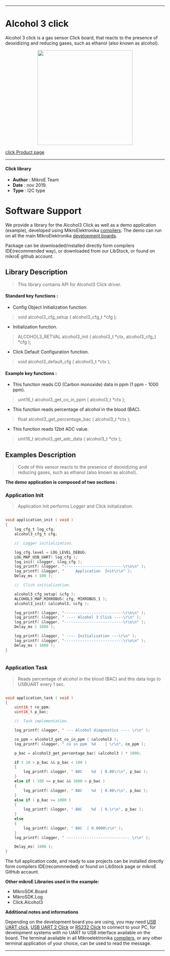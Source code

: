

---
# Alcohol 3 click

Alcohol 3 click is a gas sensor Click board, that reacts to the presence of deoxidizing and reducing gases, such as ethanol (also known as alcohol).

<p align="center">
  <img src="https://download.mikroe.com/images/click_for_ide/alcohol3_click.png" height=300px>
</p>

[click Product page](https://www.mikroe.com/alcohol-3-click)

---


#### Click library 

- **Author**        : MikroE Team
- **Date**          : nov 2019.
- **Type**          : I2C type


# Software Support

We provide a library for the Alcohol3 Click 
as well as a demo application (example), developed using MikroElektronika 
[compilers](https://shop.mikroe.com/compilers). 
The demo can run on all the main MikroElektronika [development boards](https://shop.mikroe.com/development-boards).

Package can be downloaded/installed directly form compilers IDE(recommended way), or downloaded from our LibStock, or found on mikroE github account. 

## Library Description

> This library contains API for Alcohol3 Click driver.

#### Standard key functions :

- Config Object Initialization function.
> void alcohol3_cfg_setup ( alcohol3_cfg_t *cfg ); 
 
- Initialization function.
> ALCOHOL3_RETVAL alcohol3_init ( alcohol3_t *ctx, alcohol3_cfg_t *cfg );

- Click Default Configuration function.
> void alcohol3_default_cfg ( alcohol3_t *ctx );


#### Example key functions :

- This function reads CO (Carbon monoxide) data in ppm (1 ppm - 1000 ppm).
> uint16_t alcohol3_get_co_in_ppm ( alcohol3_t *ctx );
 
- This function reads percentage of alcohol in the blood (BAC).
> float alcohol3_get_percentage_bac ( alcohol3_t *ctx );

- This function reads 12bit ADC value.
> uint16_t alcohol3_get_adc_data ( alcohol3_t *ctx );

## Examples Description
 
> Code of this sensor reacts to the presence of deoxidizing and reducing gases,
> such as ethanol (also known as alcohol).

**The demo application is composed of two sections :**

### Application Init 

> Application Init performs Logger and Click initialization.

```c

void application_init ( void )
{
    log_cfg_t log_cfg;
    alcohol3_cfg_t cfg;

    //  Logger initialization.

    log_cfg.level = LOG_LEVEL_DEBUG;
    LOG_MAP_USB_UART( log_cfg );
    log_init( &logger, &log_cfg );
    log_printf( &logger, "--------------------------\r\n\n" );
    log_printf( &logger, "     Application  Init\r\n" );
    Delay_ms ( 100 );

    //  Click initialization.

    alcohol3_cfg_setup( &cfg );
    ALCOHOL3_MAP_MIKROBUS( cfg, MIKROBUS_1 );
    alcohol3_init( &alcohol3, &cfg );

    log_printf( &logger, "--------------------------\r\n\n" );
    log_printf( &logger, " ---- Alcohol 3 Click ----\r\n" );
    log_printf( &logger, "--------------------------\r\n\n" );
    Delay_ms ( 1000 );

    log_printf( &logger, " ---- Initialization ---\r\n" );
    log_printf( &logger, "--------------------------\r\n\n" );
    Delay_ms ( 1000 );
}
  
```

### Application Task

> Reads percentage of alcohol in the blood (BAC) 
> and this data logs to USBUART every 1 sec.

```c

void application_task ( void )
{
    uint16_t co_ppm;
    uint16_t p_bac;

    //  Task implementation.

    log_printf( &logger, " --- Alcohol diagnostics ---- \r\n" );

    co_ppm = alcohol3_get_co_in_ppm ( &alcohol3 );
    log_printf( &logger, " co in ppm  %d    | \r\n", co_ppm );

    p_bac = alcohol3_get_percentage_bac( &alcohol3 ) * 1000;

    if ( 10 > p_bac && p_bac < 100 )
    {
        log_printf( &logger, " BAC    %d  | 0.00\r\n", p_bac );
    }
    else if ( 100 <= p_bac && 1000 > p_bac )
    {
        log_printf( &logger, " BAC    %d  | 0.00\r\n", p_bac );
    }
    else if ( p_bac >= 1000 )
    {
        log_printf( &logger, " BAC    %d  | 0.\r\n", p_bac );
    }
    else
    {
        log_printf( &logger, " BAC  | 0.0000\r\n" );
    }
    log_printf( &logger, " ---------------------------- \r\n" );

    Delay_ms( 1000 );
} 

``` 

The full application code, and ready to use projects can be  installed directly form compilers IDE(recommneded) or found on LibStock page or mikroE GitHub accaunt.

**Other mikroE Libraries used in the example:** 

- MikroSDK.Board
- MikroSDK.Log
- Click.Alcohol3

**Additional notes and informations**

Depending on the development board you are using, you may need 
[USB UART click](https://shop.mikroe.com/usb-uart-click), 
[USB UART 2 Click](https://shop.mikroe.com/usb-uart-2-click) or 
[RS232 Click](https://shop.mikroe.com/rs232-click) to connect to your PC, for 
development systems with no UART to USB interface available on the board. The 
terminal available in all Mikroelektronika 
[compilers](https://shop.mikroe.com/compilers), or any other terminal application 
of your choice, can be used to read the message.



---
